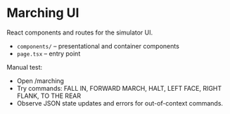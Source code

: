 # Marching UI

React components and routes for the simulator UI.

- `components/` – presentational and container components
- `page.tsx` – entry point

Manual test:
- Open /marching
- Try commands: FALL IN, FORWARD MARCH, HALT, LEFT FACE, RIGHT FLANK, TO THE REAR
- Observe JSON state updates and errors for out-of-context commands.

